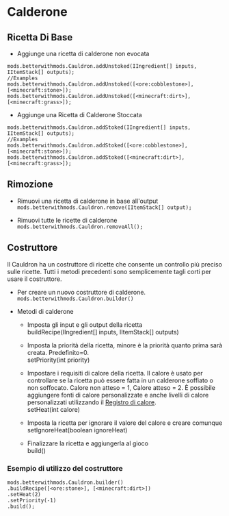 # Calderone

## Ricetta Di Base

* Aggiunge una ricetta di calderone non evocata 

```zenscript
mods.betterwithmods.Cauldron.addUnstoked(IIngredient[] inputs, IItemStack[] outputs);
//Examples
mods.betterwithmods.Cauldron.addUnstoked([<ore:cobblestone>],[<minecraft:stone>]);
mods.betterwithmods.Cauldron.addUnstoked([<minecraft:dirt>],[<minecraft:grass>]);
```

* Aggiunge una Ricetta di Calderone Stoccata 

```zenscript
mods.betterwithmods.Cauldron.addStoked(IIngredient[] inputs, IItemStack[] outputs);
//Examples
mods.betterwithmods.Cauldron.addStoked([<ore:cobblestone>],[<minecraft:stone>]);
mods.betterwithmods.Cauldron.addStoked([<minecraft:dirt>],[<minecraft:grass>]);
```

## Rimozione

* Rimuovi una ricetta di calderone in base all'output ```mods.betterwithmods.Cauldron.remove(IItemStack[] output);```

* Rimuovi tutte le ricette di calderone ```mods.betterwithmods.Cauldron.removeAll();```

## Costruttore

Il Cauldron ha un costruttore di ricette che consente un controllo più preciso sulle ricette. Tutti i metodi precedenti sono semplicemente tagli corti per usare il costruttore.

* Per creare un nuovo costruttore di calderone. `mods.betterwithmods.Cauldron.builder()`

* Metodi di calderone
    
    * Imposta gli input e gli output della ricetta  
            buildRecipe(IIngredient[] inputs, IItemStack[] outputs)
    
    * Imposta la priorità della ricetta, minore è la priorità quanto prima sarà creata. Predefinito=0.  
            setPriority(int priority)
    
    * Impostare i requisiti di calore della ricetta. Il calore è usato per controllare se la ricetta può essere fatta in un calderone soffiato o non soffocato. Calore non atteso = 1, Calore atteso = 2. È possibile aggiungere fonti di calore personalizzate e anche livelli di calore personalizzati utilizzando il [Registro di calore](/Mods/Modtweaker/BetterWithMods/HeatRegistry/).  
            setHeat(int calore)
    
    * Imposta la ricetta per ignorare il valore del calore e creare comunque  
            setIgnoreHeat(boolean ignoreHeat)
    
    * Finalizzare la ricetta e aggiungerla al gioco  
            build()

### Esempio di utilizzo del costruttore

```zenscript
mods.betterwithmods.Cauldron.builder()
.buildRecipe([<ore:stone>], [<minecraft:dirt>])
.setHeat(2)
.setPriority(-1)
.build();
```